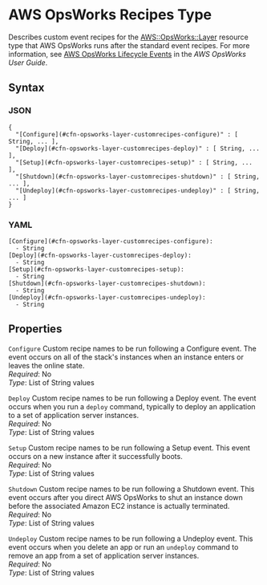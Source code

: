 # AWS OpsWorks Recipes Type<a name="aws-properties-opsworks-layer-recipes"></a>

Describes custom event recipes for the [AWS::OpsWorks::Layer](aws-resource-opsworks-layer.md) resource type that AWS OpsWorks runs after the standard event recipes\. For more information, see [AWS OpsWorks Lifecycle Events](https://docs.aws.amazon.com/opsworks/latest/userguide/workingcookbook-events.html) in the *AWS OpsWorks User Guide*\.

## Syntax<a name="w4ab1c21c14e1688b5"></a>

### JSON<a name="aws-properties-opsworks-layer-recipes-syntax.json"></a>

```
{
  "[Configure](#cfn-opsworks-layer-customrecipes-configure)" : [ String, ... ],
  "[Deploy](#cfn-opsworks-layer-customrecipes-deploy)" : [ String, ... ],
  "[Setup](#cfn-opsworks-layer-customrecipes-setup)" : [ String, ... ],
  "[Shutdown](#cfn-opsworks-layer-customrecipes-shutdown)" : [ String, ... ],
  "[Undeploy](#cfn-opsworks-layer-customrecipes-undeploy)" : [ String, ... ]
}
```

### YAML<a name="aws-properties-opsworks-layer-recipes-syntax.yaml"></a>

```
[Configure](#cfn-opsworks-layer-customrecipes-configure):
  - String
[Deploy](#cfn-opsworks-layer-customrecipes-deploy):
  - String
[Setup](#cfn-opsworks-layer-customrecipes-setup):
  - String
[Shutdown](#cfn-opsworks-layer-customrecipes-shutdown):
  - String
[Undeploy](#cfn-opsworks-layer-customrecipes-undeploy):
  - String
```

## Properties<a name="w4ab1c21c14e1688b7"></a>

`Configure`  <a name="cfn-opsworks-layer-customrecipes-configure"></a>
Custom recipe names to be run following a Configure event\. The event occurs on all of the stack's instances when an instance enters or leaves the online state\.  
*Required*: No  
*Type*: List of String values

`Deploy`  <a name="cfn-opsworks-layer-customrecipes-deploy"></a>
Custom recipe names to be run following a Deploy event\. The event occurs when you run a `deploy` command, typically to deploy an application to a set of application server instances\.  
*Required*: No  
*Type*: List of String values

`Setup`  <a name="cfn-opsworks-layer-customrecipes-setup"></a>
Custom recipe names to be run following a Setup event\. This event occurs on a new instance after it successfully boots\.  
*Required*: No  
*Type*: List of String values

`Shutdown`  <a name="cfn-opsworks-layer-customrecipes-shutdown"></a>
Custom recipe names to be run following a Shutdown event\. This event occurs after you direct AWS OpsWorks to shut an instance down before the associated Amazon EC2 instance is actually terminated\.   
*Required*: No  
*Type*: List of String values

`Undeploy`  <a name="cfn-opsworks-layer-customrecipes-undeploy"></a>
Custom recipe names to be run following a Undeploy event\. This event occurs when you delete an app or run an `undeploy` command to remove an app from a set of application server instances\.  
*Required*: No  
*Type*: List of String values